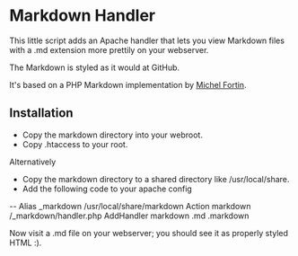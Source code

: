 Markdown Handler
================

This little script adds an Apache handler that lets you view Markdown files with a .md extension
more prettily on your webserver.

The Markdown is styled as it would at GitHub.

It's based on a PHP Markdown implementation by [Michel Fortin](http://www.michelf.com/).

Installation
------------

 * Copy the markdown directory into your webroot.
 * Copy .htaccess to your root.

Alternatively

 * Copy the markdown directory to a shared directory like /usr/local/share.
 * Add the following code to your apache config

--
    Alias _markdown /usr/local/share/markdown
    Action markdown /_markdown/handler.php
    AddHandler markdown .md .markdown

Now visit a .md file on your webserver; you should see it as properly styled HTML :).
